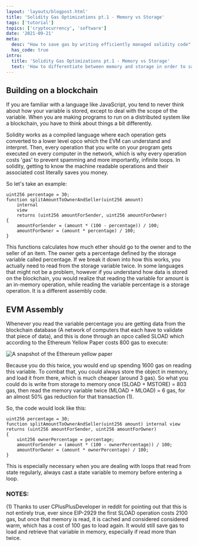 ```yaml
---
layout: 'layouts/blogpost.html'
title: 'Solidity Gas Optimizations pt.1 - Memory vs Storage'
tags: ['tutorial']
topics: ['cryptocurrency', 'software']
date: '2021-09-21'
meta:
  desc: "How to save gas by writing efficiently managed solidity code"
  has_code: true
intro:
  title: 'Solidity Gas Optimizations pt.1 - Memory vs Storage'
  text: 'How to differentiate between memory and storage in order to save money on gas while writing solidity.'
---
```

## Building on a blockchain
If you are familiar with a language like JavaScript, you tend to never think about how your variable is stored, except to deal with the scope of the variable. When you are making programs to run on a distributed system like a blockchain, you have to think about things a bit differently.

Solidity works as a compiled language where each operation gets converted to a lower level opco which the EVM can understand and interpret. Then, every operation that you write on your program gets executed on every computer in the network, which is why every operation costs 'gas' to prevent spamming and more importantly, infinite loops. In solidity, getting to know the machine readable operations and their associated cost literally saves you money.

So let's take an example:

```solidity
uint256 percentage = 30;
function splitAmountToOwnerAndSeller(uint256 amount)
    internal
    view
    returns (uint256 amountForSender, uint256 amountForOwner)
{
    amountForSender = (amount * (100 - percentage)) / 100;
    amountForOwner = (amount * percentage) / 100;
}
```

This functions calculates how much ether should go to the owner and to the seller of an item. The owner gets a percentage defined by the storage variable called percentage. If we break it down into how this works, you actually need to read from the storage variable twice. In some languages that might not be a problem, however if you understand how data is stored on the blockchain, you would realize that reading the variable for amount is an in-memory operation, while reading the variable percentage is a storage operation. It is a different assembly code.

## EVM Assembly
Whenever you read the variable percentage you are getting data from the blockchain database (A network of computers that each have to validate that piece of data), and this is done through an opco called SLOAD which according to the Ethereum Yellow Paper costs 800 gas to execute:

<div class="flex justify-center">
    <img src="/images/sgo1.png" alt="A snapshot of the Ethereum yellow paper">
</div>

Because you do this twice, you would end up spending 1600 gas on reading this variable. To combat that, you could always store the object in memory, and load it from there, which is much cheaper (around 3 gas). So what you could do is write from storage to memory once (SLOAD + MSTORE) = 803 gas, then read the memory variable twice (MLOAD + MLOAD) = 6 gas, for an almost 50% gas reduction for that transaction (1).

So, the code would look like this:

```solidity
uint256 percentage = 30;
function splitAmountToOwnerAndSeller(uint256 amount) internal view returns (uint256 amountForSender, uint256 amountForOwner)
{
    uint256 ownerPercentage = percentage;
    amountForSender = (amount * (100 - ownerPercentage)) / 100;
    amountForOwner = (amount * ownerPercentage) / 100;
}
```

This is especially necessary when you are dealing with loops that read from state regularly, always cast a state variable to memory before entering a loop.

### NOTES:

(1) Thanks to user CPlusPlusDeveloper in reddit for pointing out that this is not entirely true, ever since EIP-2929 the first SLOAD operation costs 2100 gas, but once that memory is read, it is cached and considered considered warm, which has a cost of 100 gas to load again. It would still save gas to load and retrieve that variable in memory, especially if read more than twice.
